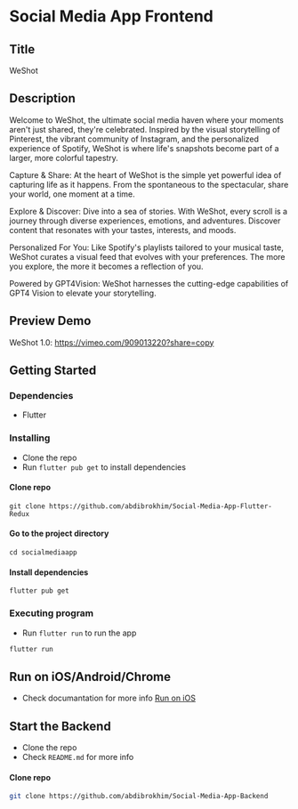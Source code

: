 # Social Media App Frontend

## Title 

WeShot

## Description

Welcome to WeShot, the ultimate social media haven where your moments aren't just shared, they're celebrated. Inspired by the visual storytelling of Pinterest, the vibrant community of Instagram, and the personalized experience of Spotify, WeShot is where life's snapshots become part of a larger, more colorful tapestry.

Capture & Share: At the heart of WeShot is the simple yet powerful idea of capturing life as it happens. From the spontaneous to the spectacular, share your world, one moment at a time.

Explore & Discover: Dive into a sea of stories. With WeShot, every scroll is a journey through diverse experiences, emotions, and adventures. Discover content that resonates with your tastes, interests, and moods.

Personalized For You: Like Spotify's playlists tailored to your musical taste, WeShot curates a visual feed that evolves with your preferences. The more you explore, the more it becomes a reflection of you.

Powered by GPT4Vision: WeShot harnesses the cutting-edge capabilities of GPT4 Vision to elevate your storytelling. 

## Preview Demo

WeShot 1.0: https://vimeo.com/909013220?share=copy

## Getting Started

### Dependencies

* Flutter

### Installing

* Clone the repo
* Run `flutter pub get` to install dependencies

#### Clone repo
```
git clone https://github.com/abdibrokhim/Social-Media-App-Flutter-Redux
```

#### Go to the project directory
```
cd socialmediaapp
```

#### Install dependencies
```
flutter pub get
```

### Executing program

* Run `flutter run` to run the app

```bash
flutter run
```

## Run on iOS/Android/Chrome

* Check documantation for more info [Run on iOS](https://flutter.dev/docs/get-started/install/macos#deploy-to-ios-devices)


## Start the Backend

* Clone the repo
* Check `README.md` for more info


#### Clone repo

```bash
git clone https://github.com/abdibrokhim/Social-Media-App-Backend
```


